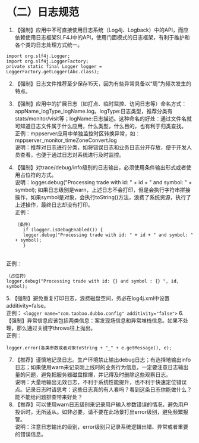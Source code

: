 # （二）日志规范

1. 【强制】应用中不可直接使用日志系统（Log4j、Logback）中的API，而应依赖使用日志框架SLF4J中的API，使用门面模式的日志框架，有利于维护和各个类的日志处理方式统一。

```
import org.slf4j.Logger;
import org.slf4j.LoggerFactory;
private static final Logger logger = LoggerFactory.getLogger(Abc.class);  
```

2. 【强制】日志文件推荐至少保存15天，因为有些异常具备以“周”为频次发生的特点。
3. 【强制】应用中的扩展日志（如打点、临时监控、访问日志等）命名方式：appName\_logType\_logName.log。logType:日志类型，推荐分类有stats/monitor/visit等；logName:日志描述。这种命名的好处：通过文件名就可知道日志文件属于什么应用，什么类型，什么目的，也有利于归类查找。\
   正例：mppserver应用中单独监控时区转换异常，如：\
   mppserver\_monitor\_timeZoneConvert.log\
   说明：推荐对日志进行分类，如将错误日志和业务日志分开存放，便于开发人员查看，也便于通过日志对系统进行及时监控。
4.  【强制】对trace/debug/info级别的日志输出，必须使用条件输出形式或者使用占位符的方式。\
    说明：logger.debug("Processing trade with id: " + id + " and symbol: " + symbol); 如果日志级别是warn，上述日志不会打印，但是会执行字符串拼接操作，如果symbol是对象，会执行toString()方法，浪费了系统资源，执行了上述操作，最终日志却没有打印。\
    正例：

    ```
    （条件） 
       if (logger.isDebugEnabled()) {    
       logger.debug("Processing trade with id: " + id + " and symbol: " + symbol);   
       }  
    ```

\
正例：

```
（占位符）
logger.debug("Processing trade with id: {} and symbol : {} ", id, symbol);

```

5\. 【强制】避免重复打印日志，浪费磁盘空间，务必在log4j.xml中设置additivity=false。\
正例： `<logger name="com.taobao.dubbo.config" additivity="false">` 6. 【强制】异常信息应该包括两类信息：案发现场信息和异常堆栈信息。如果不处理，那么通过关键字throws往上抛出。\
正例：

```
logger.error(各类参数或者对象toString + "_" + e.getMessage(), e);
```

7. 【推荐】谨慎地记录日志。生产环境禁止输出debug日志；有选择地输出info日志；如果使用warn来记录刚上线时的业务行为信息，一定要注意日志输出量的问题，避免把服务器磁盘撑爆，并记得及时删除这些观察日志。\
   说明：大量地输出无效日志，不利于系统性能提升，也不利于快速定位错误点。记录日志时请思考：这些日志真的有人看吗？看到这条日志你能做什么？能不能给问题排查带来好处？
8. 【推荐】可以使用warn日志级别来记录用户输入参数错误的情况，避免用户投诉时，无所适从。如非必要，请不要在此场景打出error级别，避免频繁报警。\
   说明：注意日志输出的级别，error级别只记录系统逻辑出错、异常或者重要的错误信息。
